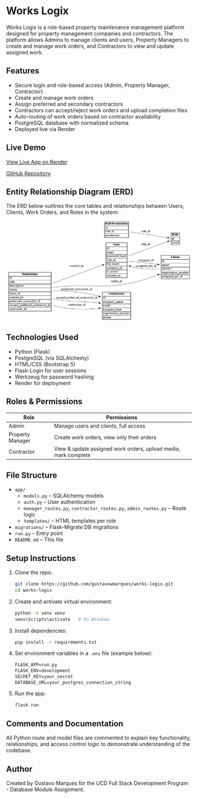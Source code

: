 # Works Logix

Works Logix is a role-based property maintenance management platform designed for property management companies and contractors. The platform allows Admins to manage clients and users, Property Managers to create and manage work orders, and Contractors to view and update assigned work.

## Features

- Secure login and role-based access (Admin, Property Manager, Contractor)
- Create and manage work orders
- Assign preferred and secondary contractors
- Contractors can accept/reject work orders and upload completion files
- Auto-routing of work orders based on contractor availability
- PostgreSQL database with normalized schema
- Deployed live via Render

## Live Demo

[View Live App on Render](https://works-logix.onrender.com)

[GitHub Repository](https://github.com/gustavowmarques/works-logix.git)

## Entity Relationship Diagram (ERD)

The ERD below outlines the core tables and relationships between Users, Clients, Work Orders, and Roles in the system:

![ER Diagram](works_logix_er_diagram.png)

## Technologies Used

- Python (Flask)
- PostgreSQL (via SQLAlchemy)
- HTML/CSS (Bootstrap 5)
- Flask-Login for user sessions
- Werkzeug for password hashing
- Render for deployment

## Roles & Permissions

| Role            | Permissions                                                        |
|-----------------|---------------------------------------------------------------------|
| Admin           | Manage users and clients, full access                              |
| Property Manager| Create work orders, view only their orders                         |
| Contractor      | View & update assigned work orders, upload media, mark complete    |

## File Structure

- `app/`
  - `models.py` – SQLAlchemy models
  - `auth.py` – User authentication
  - `manager_routes.py`, `contractor_routes.py`, `admin_routes.py` – Route logic
  - `templates/` – HTML templates per role
- `migrations/` – Flask-Migrate DB migrations
- `run.py` – Entry point
- `README.md` – This file

## Setup Instructions

1. Clone the repo:
   ```bash
   git clone https://github.com/gustavowmarques/works-logix.git
   cd works-logix
   ```

2. Create and activate virtual environment:
   ```bash
   python -m venv venv
   venv\Scripts\activate   # On Windows
   ```

3. Install dependencies:
   ```bash
   pip install -r requirements.txt
   ```

4. Set environment variables in a `.env` file (example below):
   ```env
   FLASK_APP=run.py
   FLASK_ENV=development
   SECRET_KEY=your_secret
   DATABASE_URL=your_postgres_connection_string
   ```

5. Run the app:
   ```bash
   flask run
   ```

## Comments and Documentation

All Python route and model files are commented to explain key functionality, relationships, and access control logic to demonstrate understanding of the codebase.

## Author

Created by Gustavo Marques for the UCD Full Stack Development Program - Database Module Assignment.